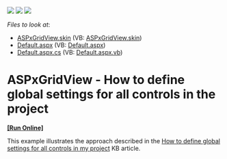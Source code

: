 <!-- default badges list -->
![](https://img.shields.io/endpoint?url=https://codecentral.devexpress.com/api/v1/VersionRange/128533810/13.2.7%2B)
[![](https://img.shields.io/badge/Open_in_DevExpress_Support_Center-FF7200?style=flat-square&logo=DevExpress&logoColor=white)](https://supportcenter.devexpress.com/ticket/details/E5105)
[![](https://img.shields.io/badge/📖_How_to_use_DevExpress_Examples-e9f6fc?style=flat-square)](https://docs.devexpress.com/GeneralInformation/403183)
<!-- default badges end -->
<!-- default file list -->
*Files to look at*:

* [ASPxGridView.skin](./CS/WebSite/App_Themes/MyDefault/ASPxGridView.skin) (VB: [ASPxGridView.skin](./VB/WebSite/App_Themes/MyDefault/ASPxGridView.skin))
* [Default.aspx](./CS/WebSite/Default.aspx) (VB: [Default.aspx](./VB/WebSite/Default.aspx))
* [Default.aspx.cs](./CS/WebSite/Default.aspx.cs) (VB: [Default.aspx.vb](./VB/WebSite/Default.aspx.vb))
<!-- default file list end -->
# ASPxGridView - How to define global settings for all controls in the project
<!-- run online -->
**[[Run Online]](https://codecentral.devexpress.com/e5105/)**
<!-- run online end -->


<p>This example illustrates the approach described in the <a href="https://www.devexpress.com/Support/Center/p/KA18916">How to define global settings for all controls in my project</a> KB article.</p>

<br/>


